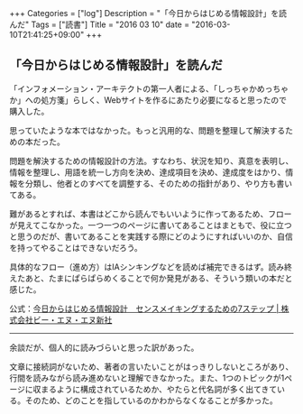 +++
Categories = ["log"]
Description = "「今日からはじめる情報設計」を読んだ"
Tags = ["読書"]
Title = "2016 03 10"
date = "2016-03-10T21:41:25+09:00"
+++

## 「今日からはじめる情報設計」を読んだ
「インフォメーション・アーキテクトの第一人者による、「しっちゃかめっちゃか」への処方箋」らしく、Webサイトを作るにあたり必要になると思ったので購入した。

思っていたような本ではなかった。もっと汎用的な、問題を整理して解決するための本だった。

問題を解決するための情報設計の方法。すなわち、状況を知り、真意を表明し、情報を整理し、用語を統一し方向を決め、達成項目を決め、達成度をはかり、情報を分類し、他者とのすべてを調整する、そのための指針があり、やり方も書いてある。

難があるとすれば、本書はどこから読んでもいいように作ってあるため、フローが見えてこなかった。一つ一つのページに書いてあることはまともで、役に立つと思うのだが、書いてあることを実践する際にどのようにすればいいのか、自信を持ってやることはできないだろう。

具体的なフロー（進め方）はIAシンキングなどを読めば補完できるはず。読み終えたあと、たまにぱらぱらめくることで何か発見がある、そういう類いの本だと感じた。

公式：[今日からはじめる情報設計　センスメイキングするための7ステップ | 株式会社ビー・エヌ・エヌ新社](http://www.bnn.co.jp/books/7884/)

----

余談だが、個人的に読みづらいと思った訳があった。

文章に接続詞がないため、著者の言いたいことがはっきりしないところがあり、行間を読みながら読み進めないと理解できなかった。また、1つのトピックが1ページに収まるように構成されているためか、やたらと代名詞が多く出てきている。そのため、どのことを指しているのかわからなくなることが多かった。